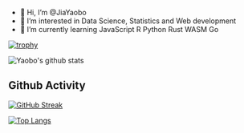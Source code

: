 - 👋 Hi, I’m @JiaYaobo
- 👀 I’m interested in Data Science, Statistics and Web development
- 🌱 I’m currently learning JavaScript R Python Rust WASM Go

<!---
JiaYaobo/JiaYaobo is a ✨ special ✨ repository because its `README.md` (this file) appears on your GitHub profile.
You can click the Preview link to take a look at your changes.
--->

[![trophy](https://github-profile-trophy.vercel.app/?username=JiaYaobo&theme=onedark)](https://github.com/ryo-ma/github-profile-trophy)

![Yaobo's github stats](https://github-readme-stats.vercel.app/api?username=JiaYaobo&show_icons=true&title_color=fff&icon_color=79ff97&text_color=9f9f9f&bg_color=151515)

## Github Activity

[![GitHub Streak](http://github-readme-streak-stats.herokuapp.com?user=JiaYaobo&theme=dark&background=000000)](https://git.io/streak-stats)

[![Top Langs](https://github-readme-stats.vercel.app/api/top-langs/?username=JiaYaobo&layout=compact&theme=vision-friendly-dark)](https://github.com/anuraghazra/github-readme-stats)

<!--START_SECTION:waka-->
<!--END_SECTION:waka-->

